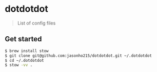 # dotdotdot

> List of config files

## Get started

```bash
$ brew install stow
$ git clone git@github.com:jasonho215/dotdotdot.git ~/.dotdotdot
$ cd ~/.dotdotdot
$ stow -vv .
```
